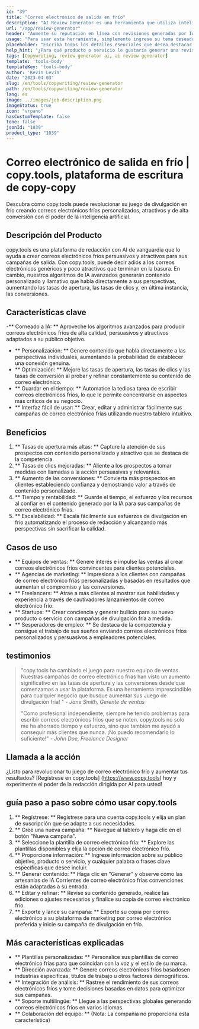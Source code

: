 ```yaml
---
id: "39"
title: "Correo electrónico de salida en frío"
description: "AI Review Generator es una herramienta que utiliza inteligencia artificial para crear revisiones auténticas y persuasivas para productos o servicios.  Ahorre tiempo y esfuerzo generando revisiones realistas, coherentes y atractivas basadas en un tema o palabras clave determinadas para mejorar su presencia y credibilidad en línea."
url: "/app/review-generator"
header: "Aumente su reputación en línea con revisiones generadas por IA."
usage: "Para usar esta herramienta, simplemente ingrese su tema deseado, palabras clave y características clave del producto o servicio.  El generador de revisión de AI creará una revisión bien estructurada, única y persuasiva basada en su aporte."
placeholder: "Escriba todos los detalles esenciales que desea destacar en la revisión, por ejemplo: \ n \ n Puntos clave: \ n \ n1.  Excelente servicio al cliente \ N2.  Producto de alta calidad \ n3.  Envío rápido \ n \ n Palabras clave: servicio al cliente, calidad del producto, envío \ n \ n"
help_hint: "¿Para qué producto o servicio le gustaría generar una revisión?  Ingrese algunas palabras clave relacionadas con el tema y crearemos una revisión convincente basada en su aporte.  Se recomienda enumerar los puntos clave que desea resaltar en la revisión."
tags: [Copywriting, review generator ai, ai review generator]
template: 'tools-body'
templateKey: 'tools-body'
author: 'Kevin Levin'
date: "2023-04-03"
slug: /en/tools/copywriting/review-generator
path: /en/tools/copywriting/review-generator
lang: es
image: ../images/job-description.png
imageStatus: true
icon: "vrpano"
hasCustomTemplate: false
tone: false
jsonId: "1039"
product_type: "1039"
---
```

# Correo electrónico de salida en frío |  copy.tools, plataforma de escritura de copy-copy

Descubra cómo copy.tools puede revolucionar su juego de divulgación en frío creando correos electrónicos fríos personalizados, atractivos y de alta conversión con el poder de la inteligencia artificial.

## Descripción del Producto

copy.tools es una plataforma de redacción con AI de vanguardia que lo ayuda a crear correos electrónicos fríos persuasivos y atractivos para sus campañas de salida.  Con copy.tools, puede decir adiós a los correos electrónicos genéricos y poco atractivos que terminan en la basura.  En cambio, nuestros algoritmos de IA avanzados generarán contenido personalizado y llamativo que habla directamente a sus perspectivas, aumentando las tasas de apertura, las tasas de clics y, en última instancia, las conversiones.

## Características clave

-** Corneado a IA: ** Aproveche los algoritmos avanzados para producir correos electrónicos fríos de alta calidad, persuasivos y atractivos adaptados a su público objetivo.
 - ** Personalización: ** Genere contenido que habla directamente a las perspectivas individuales, aumentando la probabilidad de establecer una conexión genuina.
 - ** Optimización: ** Mejore las tasas de apertura, las tasas de clics y las tasas de conversión al probar y refinar constantemente su contenido de correo electrónico.
 - ** Guardar en el tiempo: ** Automatice la tediosa tarea de escribir correos electrónicos fríos, lo que le permite concentrarse en aspectos más críticos de su negocio.
 - ** Interfaz fácil de usar: ** Crear, editar y administrar fácilmente sus campañas de correo electrónico frías utilizando nuestro tablero intuitivo.

## Beneficios

1. ** Tasas de apertura más altas: ** Capture la atención de sus prospectos con contenido personalizado y atractivo que se destaca de la competencia.
 2. ** Tasas de clics mejoradas: ** Aliente a los prospectos a tomar medidas con llamadas a la acción persuasivas y relevantes.
 3. ** Aumento de las conversiones: ** Convierta más prospectos en clientes estableciendo confianza y demostrando valor a través de contenido personalizado.
 4. ** Tiempo y rentabilidad: ** Guarde el tiempo, el esfuerzo y los recursos al confiar en el contenido generado por la IA para sus campañas de correo electrónico frías.
 5. ** Escalabilidad: ** Escala fácilmente sus esfuerzos de divulgación en frío automatizando el proceso de redacción y alcanzando más perspectivas sin sacrificar la calidad.

## Casos de uso

- ** Equipos de ventas: ** Genere interés e impulse las ventas al crear correos electrónicos fríos convincentes para clientes potenciales.
 - ** Agencias de marketing: ** Impresiona a los clientes con campañas de correo electrónico frías personalizadas y basadas en resultados que aumentan el compromiso y las conversiones.
 - ** Freelancers: ** Atrae a más clientes al mostrar sus habilidades y experiencia a través de cautivadores lanzamientos de correo electrónico frío.
 - ** Startups: ** Crear conciencia y generar bullicio para su nuevo producto o servicio con campañas de divulgación fría a medida.
 - ** Sesperadores de empleo: ** Se destaca de la competencia y consigue el trabajo de sus sueños enviando correos electrónicos fríos personalizados y persuasivos a empleadores potenciales.

## testimonios

> "copy.tools ha cambiado el juego para nuestro equipo de ventas. Nuestras campañas de correo electrónico frías han visto un aumento significativo en las tasas de apertura y las conversiones desde que comenzamos a usar la plataforma. Es una herramienta imprescindible para cualquier negocio que busque aumentar sus  Juego de divulgación fría! "  - _Jane Smith, Gerente de ventas_
 >
 > "Como profesional independiente, siempre he tenido problemas para escribir correos electrónicos fríos que se noten. copy.tools no solo me ha ahorrado tiempo y esfuerzo, sino que también me ayudó a conseguir más clientes que nunca. ¡No puedo recomendarlo lo suficiente!"  - _John Doe, Freelance Designer_

## Llamada a la acción

¿Listo para revolucionar tu juego de correo electrónico frío y aumentar tus resultados?  [Regístrese en copy.tools] (https://www.copy.tools) hoy y experimente el poder de la redacción dirigida por AI para usted!

## guía paso a paso sobre cómo usar copy.tools

1. ** Regístrese: ** Regístrese para una cuenta copy.tools y elija un plan de suscripción que se adapte a sus necesidades.
 2. ** Cree una nueva campaña: ** Navegue al tablero y haga clic en el botón "Nueva campaña".
 3. ** Seleccione la plantilla de correo electrónico fría: ** Explore las plantillas disponibles y elija la opción de correo electrónico frío.
 4. ** Proporcione información: ** Ingrese información sobre su público objetivo, producto o servicio, y cualquier palabra o frases clave específicas que desee incluir.
 5. ** Generar contenido: ** Haga clic en "Generar" y observe cómo las artesanías de IA Corrientes de correo electrónico frías convenciones están adaptadas a su entrada.
 6. ** Editar y refinar: ** Revise su contenido generado, realice las ediciones o ajustes necesarios y finalice su copia de correo electrónico frío.
 7. ** Exporte y lance su campaña: ** Exporte su copia por correo electrónico a su plataforma de marketing por correo electrónico preferida y inicie su campaña de divulgación en frío.

## Más características explicadas

- ** Plantillas personalizadas: ** Personalice sus plantillas de correo electrónico frías para que coincidan con la voz y el estilo de su marca.
 - ** Dirección avanzada: ** Genere correos electrónicos fríos basados ​​en industrias específicas, títulos de trabajo u otros factores demográficos.
 - ** Integración de análisis: ** Rastree el rendimiento de sus correos electrónicos fríos y tome decisiones basadas en datos para optimizar sus campañas.
 - ** Soporte multilingüe: ** Llegue a las perspectivas globales generando correos electrónicos fríos en varios idiomas.
 - ** Colaboración del equipo: ** (Nota: La compañía no proporciona esta característica)
